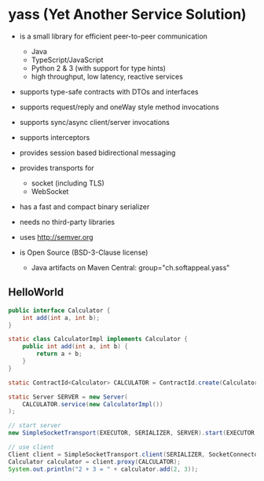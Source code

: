 # yass (Yet Another Service Solution)

* is a small library for efficient peer-to-peer communication
  * Java
  * TypeScript/JavaScript
  * Python 2 & 3 (with support for type hints)
  * high throughput, low latency, reactive services

* supports type-safe contracts with DTOs and interfaces

* supports request/reply and oneWay style method invocations

* supports sync/async client/server invocations

* supports interceptors

* provides session based bidirectional messaging

* provides transports for
  * socket (including TLS)
  * WebSocket

* has a fast and compact binary serializer

* needs no third-party libraries

* uses http://semver.org

* is Open Source (BSD-3-Clause license)
  * Java artifacts on Maven Central: group="ch.softappeal.yass"

## HelloWorld

```java
public interface Calculator {
    int add(int a, int b);
}

static class CalculatorImpl implements Calculator {
    public int add(int a, int b) {
        return a + b;
    }
}

static ContractId<Calculator> CALCULATOR = ContractId.create(Calculator.class, 0, METHOD_MAPPER_FACTORY);

static Server SERVER = new Server(
    CALCULATOR.service(new CalculatorImpl())
);

// start server
new SimpleSocketTransport(EXECUTOR, SERIALIZER, SERVER).start(EXECUTOR, SocketBinder.create(ADDRESS));

// use client
Client client = SimpleSocketTransport.client(SERIALIZER, SocketConnector.create(ADDRESS));
Calculator calculator = client.proxy(CALCULATOR);
System.out.println("2 + 3 = " + calculator.add(2, 3));
```
